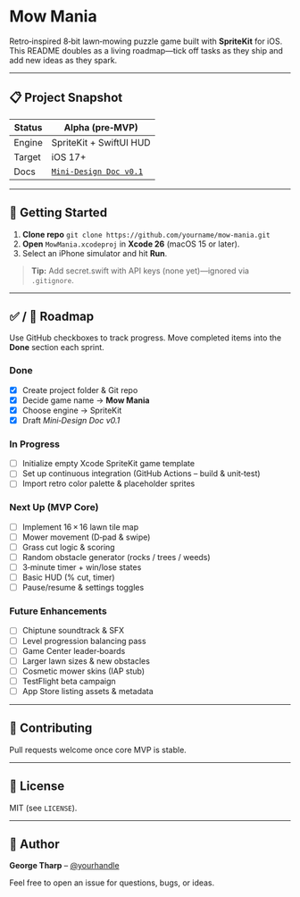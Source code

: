 # Mow Mania

Retro‑inspired 8‑bit lawn‑mowing puzzle game built with **SpriteKit** for iOS. This README doubles as a living roadmap—tick off tasks as they ship and add new ideas as they spark.

---
## 📋 Project Snapshot
| Status | Alpha (pre‑MVP) |
|--------|----------------|
| Engine | SpriteKit + SwiftUI HUD |
| Target | iOS 17+ |
| Docs | [`Mini‑Design Doc v0.1`](./MowerMania_MiniDesignDoc_v0.1) |

---
## 🚀 Getting Started
1. **Clone repo** `git clone https://github.com/yourname/mow‑mania.git`
2. **Open** `MowMania.xcodeproj` in **Xcode 26** (macOS 15 or later).
3. Select an iPhone simulator and hit **Run**.

> **Tip:** Add secret.swift with API keys (none yet)—ignored via `.gitignore`.

---
## ✅ / 🚧 Roadmap
Use GitHub checkboxes to track progress. Move completed items into the **Done** section each sprint.

### Done
- [x] Create project folder & Git repo
- [x] Decide game name → **Mow Mania**
- [x] Choose engine → SpriteKit
- [x] Draft *Mini‑Design Doc v0.1*

### In Progress
- [ ] Initialize empty Xcode SpriteKit game template
- [ ] Set up continuous integration (GitHub Actions – build & unit‑test)
- [ ] Import retro color palette & placeholder sprites

### Next Up (MVP Core)
- [ ] Implement 16 × 16 lawn tile map
- [ ] Mower movement (D‑pad & swipe)
- [ ] Grass cut logic & scoring
- [ ] Random obstacle generator (rocks / trees / weeds)
- [ ] 3‑minute timer + win/lose states
- [ ] Basic HUD (% cut, timer)
- [ ] Pause/resume & settings toggles

### Future Enhancements
- [ ] Chiptune soundtrack & SFX
- [ ] Level progression balancing pass
- [ ] Game Center leader‑boards
- [ ] Larger lawn sizes & new obstacles
- [ ] Cosmetic mower skins (IAP stub)
- [ ] TestFlight beta campaign
- [ ] App Store listing assets & metadata

---
## 🤝 Contributing
Pull requests welcome once core MVP is stable.

---
## 📝 License
MIT (see `LICENSE`).

---
## 👋 Author
**George Tharp** – [@yourhandle](https://github.com/yourhandle)

Feel free to open an issue for questions, bugs, or ideas.

